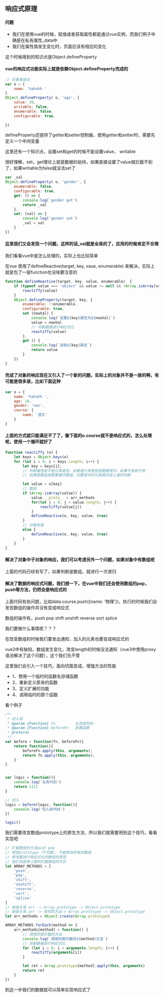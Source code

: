 ## 响应式原理

#### 问题
- 我们在使用vue的时候，赋值或者获取属性都是通过vue实例，而我们例子中确是在私有属性_data中
- 我们在属性值发生变化时，页面应该有相应的变化

这个时候用到的知识点是Object.defineProperty

#### vue的响应式功能实际上就是依赖Object.defineProperty完成的
```js
// 先看看语法
var o = {
    name: 'hahahh '
}
Object.defineProperty( o, 'age', {
    value: 30,
    writable: false,
    enumerable: false,
    configurable: true,
    
})
```
defineProperty还提供了getter和setter控制器，使用getter和setter时，需要先定义一个中间变量

这里还有一个知识点，设置set和get的时候不能设置value， writable

很好理解，set，get理论上就是数据的劫持，如果直接设置了value就拦截不到了，如果writable为false就没法set了
```js
var _val
Object.defineProperty( o, 'gender', {
    enumerable: false,
    configurable: true,
    get: () => {
        console.log('gender get')
        return _val
    },
    set: (val) => {
        console.log('gender set')
        _val = val
    }
})
```
#### 这里我们又会发现一个问题，这样的话_val就是全局的了，应用的时候肯定不合理

我们看看vue中是怎么处理的，实际上也比较简单

在vue 使用了defineReactive(target, key, vaue, enumerable) 来解决，实际上就是包了一层function也没啥要注意的
```js
function defineReactive(target, key, value, enumerable)  {
    if (typeof value === 'object' && value != null && !Array.isArray(value)) {
        reactiffy(value)
    }
    Object.defineProperty(target, key, {
        enumerable: !!enumerable,
        configurable: true,
        set (newVal) {
            console.log(`设置${key}属性为${newVal}`)
            value = newVal
            // 将新数据进行响应式化
            reactiffy(value)
        },
        get () {
            console.log(`读取${key}属性`)
            return value
        }
    })
}
```

#### 完成了对象的响应现在又引入了一个新的问题，实际上的对象并不是一层的啊，有可能是很多层，比如下面这种
```js
var o = {
    name: 'hahahh ',
    age: 19,
    gender: 'nan',
    course: {
        name: '语文'
    }
}
```
#### 上面的方式就只能满足不了了，像下面的o.course就不是响应式的，怎么处理呢，使用一个循环就好了
```js
function reactiffy (o) {
    let keys = Object.keys(o)
    for (let i = 0; i < keys.length; i++) {
        let key = keys[i];
        // 判断属性是不是引用类型，如果是引用类型就需要递归，如果不是就不用
        // 如果是数组就需要循环数组，对数组中的元素再完成上面的判断

        let value = o[key]
        // 数组
        if (Array.isArray(value)) {
            value.__proto__ = arr_methods
            for(let j = 0; j < value.length; j++) {
                reactiffy(value[j])
            }
            defineReactive(o, key, value, true)
        } 
        // 对象和值
        else {
            defineReactive(o, key, value, true)
        }
    }
}
```
#### 解决了对象中子对象的响应，我们可以考虑另外一个问题，如果对象中有数组呢

上面的代码已经有写了，如果判断是数组，就进行一次递归

#### 解决了数据的响应式问题，我们想一下，在vue中我们还会使用数组的pop，push等方法，仍然会是响应式的

上面代码有些问题，比如data.course.push({name: '物理'})，执行的时候我们会发现数组的操作并没有变成响应式

数组的操作有，push pop shift unshift reverse sort splice

我们要做什么事情呢？？？

在改变数组的时候我们要发出通知，加入的元素也要变成响应式的

vue2中有缺陷，数组发生变化，改变length的时候没法通知（vue3中使用proxy语法解决了这个问题），这个我们先不管

这里我们会引入一个技巧，面向切面变成，增强方法的性能
- 1、使用一个临时的函数名存储函数
- 2、重新定义原来的函数
- 3、定义扩展的功能
- 4、调用临时的那个函数

看个例子
```js
/**
 * 切入前
 * @param {Function} fn         业务底阿妈
 * @param {Function} beforeFn   前置函数
 * @returns 
 */
var before = function(fn, beforeFn){
    return function(){
        beforeFn.apply(this, arguments);
        return fn.apply(this, arguments);
    }
}


var logic = function(){
    console.log('业务代码')
    return 1111
}

// 切入
logic = before(logic, function(){
    console.log('切入前代码')
})

logic()
```
我们需要改变数组prototype上的原生方法，所以我们就需要用到这个技巧，看看实现吧

```js
// 扩展数组的方法push pop
// 修改prototype（不可取），不能修改所有的数组
// 修改要进行响应式化的数组的原型
// 我们也能用上面的拦截数组的方式
let ARRAY_METHODS = [
    'push',
    'pop',
    'shift',
    'unshift',
    'reverse',
    'sort',
    'splice'
]
// 继承关系 arr -> Array.prototype -> Object.prototype
// 继承关系 arr -> 改写的方法-> Array.prototype -> Object.prototype
let arr_methods = Object.create(Array.prototype)

ARRAY_METHODS.forEach(method => {
    arr_methods[method] = function() {
        // 调用的是拦截的方法
        console.log(`调用的是拦截的${method}方法`)
        // 将新数据进行响应式化
        for (let i = 0; i < arguments.length; i++) {
            reactiffy(arguments[i])
        }

        let ret = Array.prototype[method].apply(this, arguments)
        return ret
    }
})
```

到这一步我们的数据就可以简单实现响应式了



